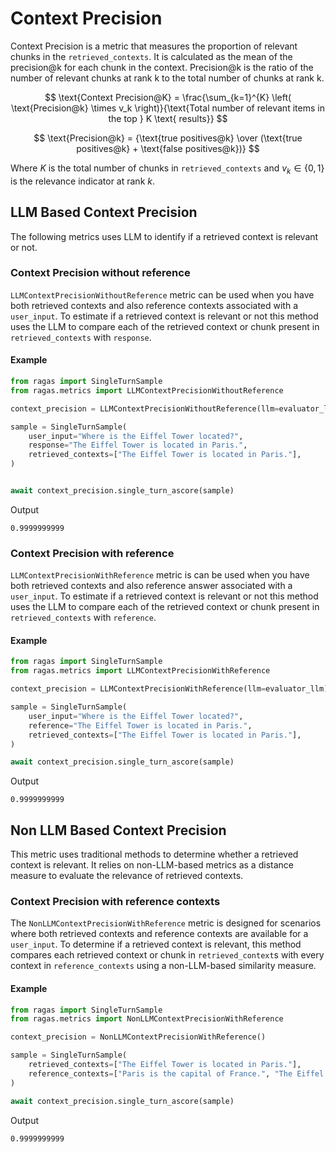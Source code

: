 # Context Precision
Context Precision is a metric that measures the proportion of relevant chunks in the `retrieved_contexts`. It is calculated as the mean of the precision@k for each chunk in the context. Precision@k is the ratio of the number of relevant chunks at rank k to the total number of chunks at rank k.

$$
\text{Context Precision@K} = \frac{\sum_{k=1}^{K} \left( \text{Precision@k} \times v_k \right)}{\text{Total number of relevant items in the top } K \text{ results}}
$$

$$
\text{Precision@k} = {\text{true positives@k} \over  (\text{true positives@k} + \text{false positives@k})}
$$

Where $K$ is the total number of chunks in `retrieved_contexts` and $v_k \in \{0, 1\}$ is the relevance indicator at rank $k$.

## LLM Based Context Precision

The following metrics uses LLM to identify if a retrieved context is relevant or not.

### Context Precision without reference

`LLMContextPrecisionWithoutReference` metric can be used when you have both retrieved contexts and also reference contexts associated with a `user_input`. To estimate if a retrieved context is relevant or not this method uses the LLM to compare each of the retrieved context or chunk present in `retrieved_contexts` with `response`.

#### Example

```python
from ragas import SingleTurnSample
from ragas.metrics import LLMContextPrecisionWithoutReference

context_precision = LLMContextPrecisionWithoutReference(llm=evaluator_llm)

sample = SingleTurnSample(
    user_input="Where is the Eiffel Tower located?",
    response="The Eiffel Tower is located in Paris.",
    retrieved_contexts=["The Eiffel Tower is located in Paris."],
)


await context_precision.single_turn_ascore(sample)
```
Output
```
0.9999999999
```

### Context Precision with reference

`LLMContextPrecisionWithReference` metric is can be used when you have both retrieved contexts and also reference answer associated with a `user_input`. To estimate if a retrieved context is relevant or not this method uses the LLM to compare each of the retrieved context or chunk present in `retrieved_contexts` with `reference`.

#### Example

```python
from ragas import SingleTurnSample
from ragas.metrics import LLMContextPrecisionWithReference

context_precision = LLMContextPrecisionWithReference(llm=evaluator_llm)

sample = SingleTurnSample(
    user_input="Where is the Eiffel Tower located?",
    reference="The Eiffel Tower is located in Paris.",
    retrieved_contexts=["The Eiffel Tower is located in Paris."],
)

await context_precision.single_turn_ascore(sample)
```
Output
```
0.9999999999
```

## Non LLM Based Context Precision

This metric uses traditional methods to determine whether a retrieved context is relevant. It relies on non-LLM-based metrics as a distance measure to evaluate the relevance of retrieved contexts.

### Context Precision with reference contexts

The `NonLLMContextPrecisionWithReference` metric is designed for scenarios where both retrieved contexts and reference contexts are available for a `user_input`. To determine if a retrieved context is relevant, this method compares each retrieved context or chunk in `retrieved_context`s with every context in `reference_contexts` using a non-LLM-based similarity measure.

#### Example

```python
from ragas import SingleTurnSample
from ragas.metrics import NonLLMContextPrecisionWithReference

context_precision = NonLLMContextPrecisionWithReference()

sample = SingleTurnSample(
    retrieved_contexts=["The Eiffel Tower is located in Paris."],
    reference_contexts=["Paris is the capital of France.", "The Eiffel Tower is one of the most famous landmarks in Paris."]
)

await context_precision.single_turn_ascore(sample)
```
Output
```
0.9999999999
```